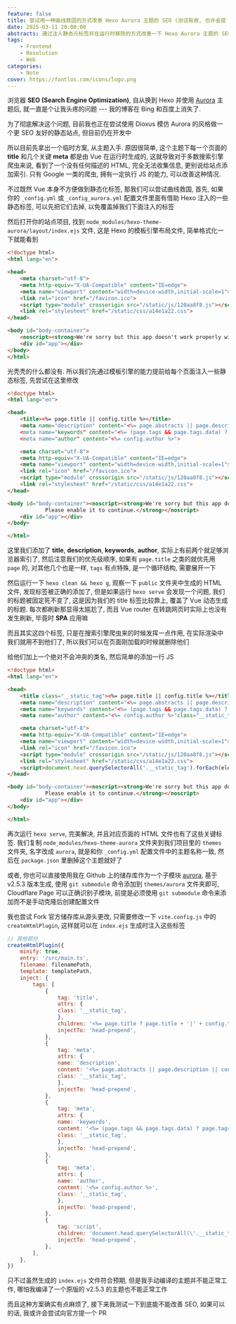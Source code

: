 ```yaml
---
feature: false
title: 尝试用一种曲线救国的方式改善 Hexo Aurora 主题的 SEO (测试有效, 也许会提 PR)
date: 2025-03-11 20:00:00
abstracts: 通过注入静态元标签并在运行时移除的方式改善一下 Hexo Aurora 主题的 SEO
tags:
    - Frontend
    - Resolution
    - Web
categories:
    - Note
cover: https://fontlos.com/icons/logo.png
---
```


浏览器 **SEO (Search Engine Optimization)**, 自从换到 Hexo 并使用 [Aurora](https://github.com/auroral-ui/hexo-theme-aurora) 主题后, 就一直是个让我头疼的问题 --- 我的博客在 Bing 和百度上消失了.

为了彻底解决这个问题, 目前我也正在尝试使用 Dioxus 模仿 Aurora 的风格做一个更 SEO 友好的静态站点, 但目前仍在开发中

所以目前先拿出一个临时方案, 从主题入手. 原因很简单, 这个主题下每一个页面的 **title** 和几个关键 **meta** 都是由 Vue 在运行时生成的, 这就导致对于多数搜索引擎爬虫来说, 看到了一个没有任何描述的 HTML, 完全无法收集信息, 更别说给站点添加索引. 只有 Google 一类的爬虫, 拥有一定执行 JS 的能力, 可以改善这种情况.

不过既然 Vue 本身不方便做到静态化标签, 那我们可以尝试曲线救国, 首先, 如果你的 `_config.yml` 或 `_config_aurora.yml` 配置文件里面有借助 Hexo 注入的一些静态标签, 可以先把它们去掉, 以免覆盖掉我们下面注入的标签

然后打开你的站点项目, 找到 `node_modules/hexo-theme-aurora/layout/index.ejs` 文件, 这是 Hexo 的模板引擎布局文件, 简单格式化一下就能看到

```html
<!doctype html>
<html lang="en">

<head>
    <meta charset="utf-8">
    <meta http-equiv="X-UA-Compatible" content="IE=edge">
    <meta name="viewport" content="width=device-width,initial-scale=1">
    <link rel="icon" href="/favicon.ico">
    <script type="module" crossorigin src="/static/js/120aa8f8.js"></script>
    <link rel="stylesheet" href="/static/css/a14e1a22.css">
</head>

<body id="body-container">
    <noscript><strong>We're sorry but this app doesn't work properly without JavaScript enabled.Please enable it to continue.</strong></noscript>
    <div id="app"></div>
</body>
</html>
```

光秃秃的什么都没有. 所以我们先通过模板引擎的能力提前给每个页面注入一些静态标签, 先尝试在这里修改

```html
<!doctype html>
<html lang="en">

<head>
    <title><%= page.title || config.title %></title>
    <meta name="description" content="<%= page.abstracts || page.description || config.description %>>
    <meta name="keywords" content="<%= (page.tags && page.tags.data) ? page.tags.data.map(tag => tag.name).join(', ') : (page.keywords || config.keywords) %>>
    <meta name="author" content="<%= config.author %>">

    <meta charset="utf-8">
    <meta http-equiv="X-UA-Compatible" content="IE=edge">
    <meta name="viewport" content="width=device-width,initial-scale=1">
    <link rel="icon" href="/favicon.ico">
    <script type="module" crossorigin src="/static/js/120aa8f8.js"></script>
    <link rel="stylesheet" href="/static/css/a14e1a22.css">
</head>

<body id="body-container"><noscript><strong>We're sorry but this app doesn't work properly without JavaScript enabled.
            Please enable it to continue.</strong></noscript>
    <div id="app"></div>
</body>

</html>
```

这里我们添加了 **title**, **description**, **keywords**, **author**, 实际上有前两个就足够浏览器索引了, 然后注意我们的优先级顺序, 如果有 `page.title` 之类的就优先用 `page` 的, 对其他几个也是一样, `tags` 有点特殊, 是一个循环结构, 需要展开一下

然后运行一下 `hexo clean && hexo g`, 观察一下 `public` 文件夹中生成的 HTML 文件, 发现标签被正确的添加了, 但是如果运行 `hexo serve` 会发现一个问题, 我们的标题被固定死不变了, 这是因为我们的 title 标签比较靠上, 覆盖了 Vue 动态生成的标题. 每次都刷新那显得太尴尬了, 而且 Vue router 在转跳网页时实际上也没有发生刷新, 毕竟时 **SPA** 应用嘛

而且其实这四个标签, 只是在搜索引擎爬虫来的时候发挥一点作用, 在实际渲染中我们就用不到他们了, 所以我们可以在页面刚加载的时候就删除他们

给他们加上一个绝对不会冲突的类名, 然后简单的添加一行 JS

```html
<!doctype html>
<html lang="en">

<head>
    <title class="__static_tag"><%= page.title || config.title %></title>
    <meta name="description" content="<%= page.abstracts || page.description || config.description %>"class="__static_tag">
    <meta name="keywords" content="<%= (page.tags && page.tags.data) ? page.tags.data.map(tag => tag.name).join(', ') : (page.keywords || config.keywords) %>"class="__static_tag">
    <meta name="author" content="<%= config.author %>"class="__static_tag">

    <meta charset="utf-8">
    <meta http-equiv="X-UA-Compatible" content="IE=edge">
    <meta name="viewport" content="width=device-width,initial-scale=1">
    <link rel="icon" href="/favicon.ico">
    <script type="module" crossorigin src="/static/js/120aa8f8.js"></script>
    <link rel="stylesheet" href="/static/css/a14e1a22.css">
    <script>document.head.querySelectorAll('.__static_tag').forEach(element => {element.remove()})</script>
</head>

<body id="body-container"><noscript><strong>We're sorry but this app doesn't work properly without JavaScript enabled.
            Please enable it to continue.</strong></noscript>
    <div id="app"></div>
</body>

</html>
```

再次运行 `hexo serve`, 完美解决, 并且对应页面的 HTML 文件也有了这些关键标签. 我们复制 `node_modules/hexo-theme-aurora` 文件夹到我们项目里的 `themes` 文件夹, 名字改成 `aurora`, 就是和你 `_config.yml` 配置文件中的主题名称一致, 然后在 `package.json` 里删掉这个主题就好了

或者, 你也可以直接使用我在 Github 上的储存库作为一个子模块 [aurora](https://github.com/fontlos/aurora), 基于 v2.5.3 版本生成, 使用 `git submodule` 命令添加到 `themes/aurora` 文件夹即可, Cloudflare Page 可以正确识别子模块, 前提是必须使用 `git submodule` 命令来添加而不是手动克隆后创建配置文件

我也尝试 Fork 官方储存库从源头更改, 只需要修改一下 `vite.config.js` 中的 `createHtmlPlugin`, 这样就可以在 `index.ejs` 生成时注入这些标签

```js
// 其他部分
createHtmlPlugin({
    minify: true,
    entry: '/src/main.ts',
    filename: filenamePath,
    template: templatePath,
    inject: {
        tags: [
            {
                tag: 'title',
                attrs: {
                class: '__static_tag',
                },
                children: '<%= page.title ? page.title + '|' + config.title : config.title %>',
                injectTo: 'head-prepend',
            },
            {
                tag: 'meta',
                attrs: {
                name: 'description',
                content: '<%= page.abstracts || page.description || config.description %>',
                class: '__static_tag',
                },
                injectTo: 'head-prepend',
            },
            {
                tag: 'meta',
                attrs: {
                name: 'keywords',
                content: '<%= (page.tags && page.tags.data) ? page.tags.data.map(tag => tag.name).join(\', \') : (page.keywords || config.keywords) %>',
                class: '__static_tag',
                },
                injectTo: 'head-prepend',
            },
            {
                tag: 'meta',
                attrs: {
                name: 'author',
                content: '<%= config.author %>',
                class: '__static_tag',
                },
                injectTo: 'head-prepend',
            },
            {
                tag: 'script',
                children: 'document.head.querySelectorAll(\'.__static_tag\').forEach(element=>{element.remove()})',
                injectTo: 'head-prepend',
            },
        ],
    },
})
```

只不过虽然生成的 `index.ejs` 文件符合预期, 但是我手动编译的主题并不能正常工作, 哪怕我编译了一个原版的 v2.5.3 的主题也不能正常工作

而且这种方案确实有点麻烦了, 接下来我测试一下到底能不能改善 SEO, 如果可以的话, 我或许会尝试向官方提一个 PR
